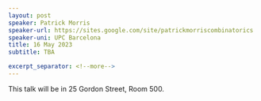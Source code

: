 ```yaml
---
layout: post
speaker: Patrick Morris
speaker-url: https://sites.google.com/site/patrickmorriscombinatorics
speaker-uni: UPC Barcelona
title: 16 May 2023
subtitle: TBA

excerpt_separator: <!--more-->
---
```


This talk will be in 25 Gordon Street, Room 500.

<!--more-->

